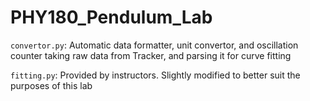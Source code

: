 # PHY180_Pendulum_Lab
`convertor.py`: Automatic data formatter, unit convertor, and oscillation counter taking raw data from Tracker, and parsing it for curve fitting

`fitting.py`: Provided by instructors. Slightly modified to better suit the purposes of this lab
